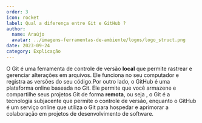```yaml
---
order: 3
icon: rocket
label: Qual a diferença entre Git e GitHub ?
author:
  name: Araújo
  avatar: ../imagens-ferramentas-de-ambiente/logos/logo_struct.png
date: 2023-09-24
category: Explicação
---
```


O Git é uma ferramenta de controle de versão **local** que permite rastrear e gerenciar alterações em arquivos. Ele funciona no seu computador e registra as versões do seu código.Por outro lado, o GitHub é uma plataforma online baseada no Git. Ele permite que você armazene e compartilhe seus projetos Git de forma **remota**, ou seja , o Git é a tecnologia subjacente que permite o controle de versão, enquanto o GitHub é um serviço online que utiliza o Git para hospedar e aprimorar a colaboração em projetos de desenvolvimento de software.